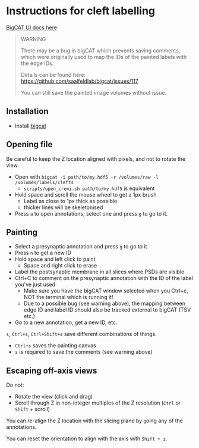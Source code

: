 # Instructions for cleft labelling

[BigCAT UI docs here](https://github.com/saalfeldlab/bigcat/wiki/BigCat-User-Interface)

> WARNING
>
> There may be a bug in bigCAT which prevents saving comments,
> which were originally used to map the IDs of the painted labels with the edge IDs.
>
> Details can be found here: <https://github.com/saalfeldlab/bigcat/issues/117>
>
> You can still save the painted image volumes without issue.

## Installation

- Install [bigcat](https://github.com/saalfeldlab/bigcat)

## Opening file

Be careful to keep the Z location aligned with pixels,
and not to rotate the view.

- Open with `bigcat -i path/to/my.hdf5 -r /volumes/raw -l /volumes/labels/clefts`
  - `scripts/open_cremi.sh path/to/my.hdf5` is equivalent
- Hold space and scroll the mouse wheel to get a 1px brush
  - Label as close to 1px thick as possible
  - thicker lines will be skeletonised
- Press `a` to open annotations; select one and press `g` to go to it.

## Painting

- Select a presynaptic annotation and press `g` to go to it
- Press `n` to get a new ID
- Hold space and left click to paint
  - Space and right click to erase
- Label the postsynaptic membrane in all slices where PSDs are visible
- Ctrl+C to comment on the presynaptic annotation with the ID of the label you've just used
  - Make sure you have the bigCAT window selected when you Ctrl+c, NOT the terminal which is running it!
  - Due to a possible bug (see warning above), the mapping between edge ID and label ID should also be tracked external to bigCAT (TSV etc.)
- Go to a new annotation, get a new ID, etc.

`s`, `Ctrl+s`, `Ctrl+Shift+s` save different combinations of things.

- `Ctrl+s` saves the painting canvas
- `s` is required to save the comments (see warning above)

## Escaping off-axis views

Do not:

- Rotate the view (click and drag)
- Scroll through Z in non-integer multiples of the Z resolution (`Ctrl` or `Shift` + scroll)

You can re-align the Z location with the slicing plane by `g`oing any of the annotations.

You can reset the orientation to align with the axis with `Shift + z`.
